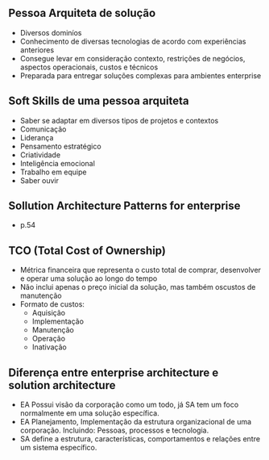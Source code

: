 ## Pessoa Arquiteta de solução

  - Diversos dominíos
  - Conhecimento de diversas tecnologias de acordo com experiências anteriores
  - Consegue levar em consideração contexto, restrições de negócios, aspectos operacionais, custos e técnicos
  - Preparada para entregar soluções complexas para ambientes enterprise

## Soft Skills de uma pessoa arquiteta

  - Saber se adaptar em diversos tipos de projetos e contextos
  - Comunicação
  - Liderança
  - Pensamento estratégico
  - Criatividade
  - Inteligência emocional
  - Trabalho em equipe
  - Saber ouvir

## Sollution Architecture Patterns for enterprise

  - p.54

## TCO (Total Cost of Ownership)

  - Métrica financeira que representa o custo total de comprar, desenvolver e operar uma solução ao longo do tempo
  - Não inclui apenas o preço inicial da solução, mas também oscustos de manutenção
  - Formato de custos:
    - Aquisição
    - Implementação
    - Manutenção
    - Operação
    - Inativação

## Diferença entre enterprise architecture e solution architecture

  - EA Possui visão da corporação como um todo, já SA tem um foco normalmente em uma solução específica.
  - EA Planejamento, Implementação da estrutura organizacional de uma corporação. Incluindo: Pessoas, processos e tecnologia.
  - SA define a estrutura, características, comportamentos e relações entre um sistema específico.
